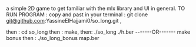 a simple 2D game to get familiar with the mlx library and UI in general.
TO RUN PROGRAM :
copy and past in your terminal : 
git clone git@github.com:YassineElHajjami0/so_long.git , 

then : cd so_long 
then : make, 
then: ./so_long ./h.ber
-------OR-------
make bonus
then : ./so_long_bonus map.ber

